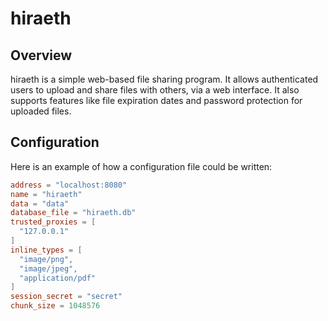 # hiraeth

## Overview

hiraeth is a simple web-based file sharing program. It allows authenticated users
to upload and share files with others, via a web interface. It also supports features
like file expiration dates and password protection for uploaded files.

## Configuration

Here is an example of how a configuration file could be written:

```toml
address = "localhost:8080"
name = "hiraeth"
data = "data"
database_file = "hiraeth.db"
trusted_proxies = [
  "127.0.0.1"
]
inline_types = [
  "image/png",
  "image/jpeg",
  "application/pdf"
]
session_secret = "secret"
chunk_size = 1048576
```
